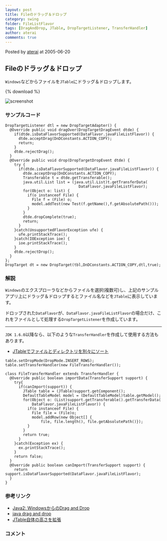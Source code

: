 ```yaml
---
layout: post
title: Fileのドラッグ＆ドロップ
category: swing
folder: FileListFlavor
tags: [DragAndDrop, JTable, DropTargetListener, TransferHandler]
author: aterai
comments: true
---
```


Posted by [aterai](http://terai.xrea.jp/aterai.html) at 2005-06-20

## Fileのドラッグ＆ドロップ
`Windows`などからファイルを`JTable`にドラッグ＆ドロップします。

{% download %}

![screenshot](https://lh4.googleusercontent.com/_9Z4BYR88imo/TQTMhxsIIsI/AAAAAAAAAZU/iZ6Pn8yTFFM/s800/FileListFlavor.png)

### サンプルコード
<pre class="prettyprint"><code>DropTargetListener dtl = new DropTargetAdapter() {
  @Override public void dragOver(DropTargetDragEvent dtde) {
    if(dtde.isDataFlavorSupported(DataFlavor.javaFileListFlavor)) {
      dtde.acceptDrag(DnDConstants.ACTION_COPY);
      return;
    }
    dtde.rejectDrag();
  }
  @Override public void drop(DropTargetDropEvent dtde) {
    try {
      if(dtde.isDataFlavorSupported(DataFlavor.javaFileListFlavor)) {
        dtde.acceptDrop(DnDConstants.ACTION_COPY);
        Transferable t = dtde.getTransferable();
        java.util.List list = (java.util.List)t.getTransferData(
                                 DataFlavor.javaFileListFlavor);
        for(Object o: list) {
          if(o instanceof File) {
            File f = (File) o;
            model.addTest(new Test(f.getName(),f.getAbsolutePath()));
          }
        }
        dtde.dropComplete(true);
        return;
      }
    }catch(UnsupportedFlavorException ufe) {
      ufe.printStackTrace();
    }catch(IOException ioe) {
      ioe.printStackTrace();
    }
    dtde.rejectDrop();
  }
};
DropTarget dt = new DropTarget(tbl,DnDConstants.ACTION_COPY,dtl,true);
</code></pre>

### 解説
`Windows`のエクスプローラなどからファイルを選択(複数可)し、上記のサンプルアプリ上にドラッグ＆ドロップするとファイル名などを`JTable`に表示しています。

ドロップされた`DataFlavor`が、`DataFlavor.javaFileListFlavor`の場合だけ、これをファイルとして処理する`DropTargetListener`を作成しています。

- - - -
`JDK 1.6.0`以降なら、以下のような`TransferHandler`を作成して使用する方法もあります。

- [JTableでファイルとディレクトリを別々にソート](http://terai.xrea.jp/Swing/FileDirectoryComparator.html)

<!-- dummy comment line for breaking list -->

<pre class="prettyprint"><code>table.setDropMode(DropMode.INSERT_ROWS);
table.setTransferHandler(new FileTransferHandler());
</code></pre>

<pre class="prettyprint"><code>class FileTransferHandler extends TransferHandler {
  @Override public boolean importData(TransferSupport support) {
    try{
      if(canImport(support)) {
        JTable table = (JTable)support.getComponent();
        DefaultTableModel model = (DefaultTableModel)table.getModel();
        for(Object o: (List)support.getTransferable().getTransferData(
            DataFlavor.javaFileListFlavor)) {
          if(o instanceof File) {
            File file = (File)o;
            model.addRow(new Object[] {
                file, file.length(), file.getAbsolutePath()});
          }
        }
        return true;
      }
    }catch(Exception ex) {
      ex.printStackTrace();
    }
    return false;
  }
  @Override public boolean canImport(TransferSupport support) {
    return support.isDataFlavorSupported(DataFlavor.javaFileListFlavor);
  }
}
</code></pre>

### 参考リンク
- [Java2: WindowsからのDrag and Drop](http://www5.big.or.jp/~tera/Labo/Java2/j2dnd.html)
- [java drag and drop](http://www.ne.jp/asahi/j.nihei/personal/linuxDragDrop.html)
- [JTable自体の高さを拡張](http://terai.xrea.jp/Swing/FillsViewportHeight.html)

<!-- dummy comment line for breaking list -->

### コメント
